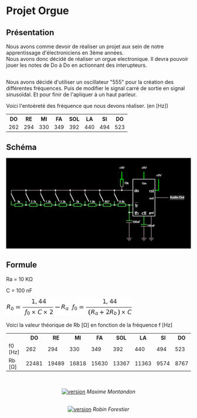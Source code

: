 <h1>Projet Orgue</h1>
<h2>Présentation</h2>

<div>
 <p>Nous avons comme devoir de réaliser un projet aux sein de notre apprentissage d'électroniciens en 3ème années.<br>
  Nous avons donc décidé de réaliser un orgue electronique. Il devra pouvoir jouer les notes de Do à Do en actionnant des interupteurs.</p>
</div>

<h2> </h2>

<p>Nous avons décidé d'utiliser un oscillateur "555" pour la création des différentes fréquences. Puis de modifier le signal carré de sortie en signal sinusoïdal. 
Et pour finir de l'apliquer à un haut parleur.</p>
<p>Voici l'entoèreté des fréquence que nous devons réaliser. (en [Hz]) </p>
<table>
 <tr>
  <th>DO</th>
  <th>RE</th>
  <th>MI</th>
  <th>FA</th>
  <th>SOL</th>
  <th>LA</th>
  <th>SI</th>
  <th>DO</th>
 </tr>
 <tr>
  <td>262</td>
  <td>294</td>
  <td>330</td>
  <td>349</td>
  <td>392</td>
  <td>440</td>
  <td>494</td>
  <td>523</td>
 </tr>
</table>

<h2>Schéma</h2>
<a href='https://tinyurl.com/yy3ttokq'> <img src='https://raw.githubusercontent.com/Montandon-Varoda/Orgue/main/1_Documentation/shema1.PNG'/> </a>

<h2>Formule</h2>

Ra = 10 KΩ </br>

C = 100 nF </br>

<img src='https://raw.githubusercontent.com/Montandon-Varoda/Orgue/main/1_Documentation/Tex2Img_1613136798.jpg'/>

<img src='https://raw.githubusercontent.com/Montandon-Varoda/Orgue/main/1_Documentation/Tex2Img_1613136442.jpg'/>

Voici la valeur théorique de Rb [Ω] en fonction de la fréquence f [Hz]

<table>
 <tr>
  <th></th>
  <th>DO</th>
  <th>RE</th>
  <th>MI</th>
  <th>FA</th>
  <th>SOL</th>
  <th>LA</th>
  <th>SI</th>
  <th>DO</th>
 </tr>
 <tr>
  <td>f0 [Hz]</td>
  <td>262</td>
  <td>294</td>
  <td>330</td>
  <td>349</td>
  <td>392</td>
  <td>440</td>
  <td>494</td>
  <td>523</td>
</tr>
<tr>
 <td>Rb [Ω]</td>
  <td>22481</td>
  <td>19489</td>
  <td>16818</td>
  <td>15630</td>
  <td>13367</td>
  <td>11363</td>
  <td>9574</td>
  <td>8767</td>
 </tr>

</table>


<h2> </h2>
<p align="center"> <br> <a href="https://github.com/Montandon-Varoda/"><img src="https://img.shields.io/badge/My-GitHub-red.svg" alt="version"/></a> <i> Maxime Montandon </i></p>
<p align="center"> <br> <a href="https://github.com/Forestierr/"><img src="https://img.shields.io/badge/My-GitHub-red.svg" alt="version"/></a> <i> Robin Forestier </i></p>
